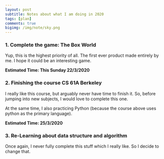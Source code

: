 ```yaml
---
layout: post
subtitle: Notes about what I am doing in 2020
tags: [plan]
comments: true
bigimg: /img/note/sky.png
---
```

### 1. Complete the game: The Box World  
Yup, this is the highest priority of all. The first ever product made entirely by me. I hope it could be an interesting game.

**Estimated Time: This Sunday 22/3/2020**

### 2. Finishing the course CS 61A Berkeley  
I really like this course, but arguably never have time to finish it. So, before jumping into new subjects, I would love to complete this one.  

At the same time, I also practicing Python (because the course above uses python as the primary language).

**Estimated Time: 25/3/2020**

### 3. Re-Learning about data structure and algorithm  
Once again, I never fully complete this stuff which I really like. So I decide to change that.

